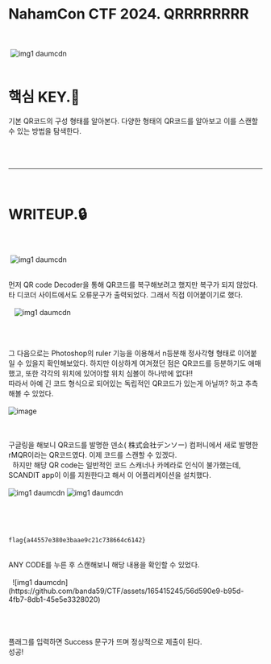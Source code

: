 NahamCon CTF 2024. QRRRRRRRR
============================
<br><br>
 ![img1 daumcdn](https://github.com/banda59/CTF/assets/165415245/67c8242b-2f61-4c2a-baf3-88bd5018a559)
<br><br>
# 핵심 KEY.🔑 
기본 QR코드의 구성 형태를 알아본다.
다양한 형태의 QR코드를 알아보고 이를 스캔할 수 있는 방법을 탐색한다.  
<br><br><br>
***
 <br>
# WRITEUP.🔒 
 <br><br>
 ![img1 daumcdn](https://github.com/banda59/CTF/assets/165415245/26d03e75-0621-4483-9404-ef6a6af9b204)
<br><br>


먼저 QR code Decoder을 통해 QR코드를 복구해보려고 했지만 복구가 되지 않았다.
타 디코더 사이트에서도 오류문구가 출력되었다. 그래서 직접 이어붙이기로 했다.
 <br><br>
 
 ![img1 daumcdn](https://github.com/banda59/CTF/assets/165415245/a01234ae-34b0-4e86-831b-d1c0b2564719)

<br><br>

그 다음으로는 Photoshop의 ruler 기능을 이용해서 n등분해 정사각형 형태로 이어붙일 수 있을지 확인해보았다.
하지만 이상하게 여겨졌던 점은 QR코드를 등분하기도 애매했고, 또한 각각의 위치에 있어야할 위치 심볼이 하나밖에 없다!!
 <br>
따라서 아예 긴 코드 형식으로 되어있는 독립적인 QR코드가 있는게 아닐까? 하고 추측해볼 수 있었다.
 
 <br><br>
![image](https://github.com/banda59/CTF/assets/165415245/7bdf215c-63c4-40fc-9610-434da1095ab2)


<br><br>
구글링을 해보니 QR코드를 발명한 덴소( 株式会社デンソー) 컴퍼니에서 새로 발명한 rMQR이라는 QR코드였다.
이제 코드를 스캔할 수 있겠다.
 <br>
 
하지만 해당 QR code는 일반적인 코드 스캐너나 카메라로 인식이 불가했는데,
SCANDIT app이 이를 지원한다고 해서 이 어플리케이션을 설치했다.
 <br><br>
![img1 daumcdn](https://github.com/banda59/CTF/assets/165415245/5d9aaafa-8d73-4b85-b438-59b6ddf70fb0)
![img1 daumcdn](https://github.com/banda59/CTF/assets/165415245/501ea00c-9640-4f97-abc4-0d226d28cbd8)

 <br><br><br>
```
flag{a44557e380e3baae9c21c738664c6142}
```
<br>
ANY CODE를 누른 후 스캔해보니 해당 내용을 확인할 수 있었다.
 <br><br>
 
![img1 daumcdn](https://github.com/banda59/CTF/assets/165415245/56d590e9-b95d-4fb7-8db1-45e5e3328020)

 <br><br><br>
플래그를 입력하면 Success 문구가 뜨며 정상적으로 제출이 된다.
<br>
성공!
